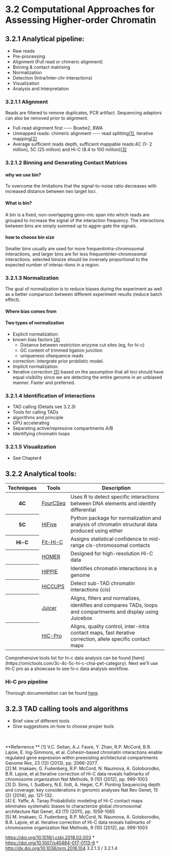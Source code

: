 # 3.2 Computational Approaches for Assessing Higher-order Chromatin
## 3.2.1 Analytical pipeline:
- Raw reads 
- Pre-processing 
- Alignment (Full read or chimeric alignment)
- Binning & contact matrixing
- Normalization
- Detection (Intra/Inter-chr interactions)
- Visualization
- Analysis and Interpretation

### 3.2.1.1 Alignment
Reads are filtered to remove duplicates, PCR artifact. Sequencing adaptors can also be removed prior to alignment.
- Full-read alignment first ---- Bowtie2, BWA
- Unmapped reads: chimeric alignment ---- read splitting[[1]](https://doi.org/10.1101/gr.161620.113), iterative mapping[[2]](https://doi.org/10.1038/nmeth.2148)
- Average sufficient reads depth, sufficient mappable reads:4C (1– 2 million), 5C (25 million) and Hi-C (8.4 to 100 million)[[3]](https://doi.org/10.1038/nrg3642)

### 3.2.1.2 Binning and Generating Contact Matrices
#### why we use bin?
To overcome the limitations that the signal-to-noise ratio decreases with increased distance between two target loci.

#### What is bin?
A bin is a ﬁxed, non-overlapping geno-mic span into which reads are grouped to increase the signal of the interaction frequency. The interactions between bins are simply summed up to aggre-gate the signals.

#### how to choose bin size 
Smaller bins usually are used for more frequentintra-chromosomal interactions, and larger bins are for less frequentinter-chromosomal interactions. selected binsize should be inversely proportional to the expected number of interac-tions in a region. 


### 3.2.1.3 Normalization
The goal of normalization is to reduce biases during the experiment as well as a better comparison between different experiment results (reduce batch effect).
#### Where bias comes from
#### Two types of normalization 
- Explicit normalization: 
 - known bias factors [[4]](https://www.ncbi.nlm.nih.gov/pubmed/22001755)
   - Distance between restriction enzyme cut sites (eg, for hi-c)
   - GC content of trimmed ligation junction
   - uniqueness ofsequence reads
  - correction: intergrate prior problistic model. 
- Implicit normalization:
 - Iterative correction [[5]](https://doi.org/10.1038/nmeth.2148) based on the assumption that all loci should have equal visibility since we are detecting the entire genome in an unbiased manner. Faster and preferred. 

### 3.2.1.4 Identification of interactions

- TAD calling (Details see 3.2.3)
 - Tools for calling TADs 
 - algorithms and principle 
 - GPU accelerating 
- Separating active/repressive compartments A/B 
- Identifying chromatin loops
 
### 3.2.1.5 Visualization
- See Chapter4 



## 3.2.2 Analytical tools:

<table>
 <tr><th>Techniques</th><th>Tools</th><th>Description</th></tr>
 <tbody>
  <tr><th>4C</th><td><a href="http://refhub.elsevier.com/S2001-0370(17)30093-4/rf9035">FourCSeq </a></td><td>Uses R to detect speciﬁc interactions between DNA elements and identify differential</td></tr>
 <tr><th>5C</th><td><a href="https://genomebiology.biomedcentral.com/articles/10.1186/s13059-015-0806-y">HiFive</a> </td><td>Python package for normalization and analysis of chromatin structural data produced using either</td></tr>
 <tr>
  <th>Hi-C</th>
  <td><a href="https://genome.cshlp.org/content/24/6/999">Fit-Hi-C</a></td>
  <td>Assigns statistical confidence to mid-range cis-chromosomal contacts</td>
  </tr>
 <tr>
  <th></th>
  <td><a href="http://homer.ucsd.edu/homer/">HOMER</a></td>
  <td>Designed for high-resolution Hi-C data</td>
 </tr>
 <tr>
  <th></th>
  <td><a href="https://www.nature.com/articles/ng.947">HIPPIE</a></td>
  <td>Identiﬁes chromatin interactions in a genome</td>
  </tr>
  <tr>
   <th></th>
   <td><a href="https://www.sciencedirect.com/science/article/pii/S0092867414014974?via%3Dihub">HiCCUPS</a></td>
   <td>Detect sub-TAD chromatin interactions (cis)</td>
   </tr>
  <tr>
   <th></th>
   <td><a href="https://www.sciencedirect.com/science/article/pii/S2405471216302198?via%3Dihub">Juicer</a></td>
   <td>Aligns, ﬁlters and normalizes, identiﬁes and compares TADs, loops and compartments and display using Juicebox</td>
   </tr>
   <tr>
    <th></th>
    <td><a href="https://www.sciencedirect.com/science/article/pii/S2405471216302198?via%3Dihub">HiC-Pro</a></td>
    <td>Aligns, quality control, inter-intra contact maps, fast iterative correction, allele specific contact maps</td>
    </tr>
</table>
Comprehensive tools list for hi-c data analysis can be found [here](https://omictools.com/3c-4c-5c-hi-c-chia-pet-category). Next we'll use Hi-C pro as a showcase to see hi-c data analysis workflow.

### Hi-C pro pipeline
Thorough documentation can be found [here](https://nservant.github.io/HiC-Pro/).


## 3.2.3 TAD calling tools and algorithms 
- Brief view of different tools 
- Give suggestions on how to choose proper tools 

<br><br>
**Referrence **
[1] V.C. Seitan, A.J. Faure, Y. Zhan, R.P. McCord, B.R. Lajoie, E. Ing-Simmons, et al.
Cohesin-based chromatin interactions enable regulated gene expression within preexisting architectural compartments Genome Res, 23 (12) (2013), pp. 2066-2077.<br>
[2] M. Imakaev, G. Fudenberg, R.P. McCord, N. Naumova, A. Goloborodko, B.R. Lajoie, et al.Iterative correction of Hi-C data reveals hallmarks of chromosome organization Nat Methods, 9 (10) (2012), pp. 999-1003<br>
[3] D. Sims, I. Sudbery, N.E. Ilott, A. Heger, C.P. Ponting Sequencing depth and coverage: key considerations in genomic analyses Nat Rev Genet, 15 (2) (2014), pp. 121-132.<br>
[4] E. Yaffe, A. Tanay Probabilistic modeling of Hi-C contact maps eliminates systematic biases to characterize global chromosomal architecture Nat Genet, 43 (11) (2011), pp. 1059-1065<br>
[5] M. Imakaev, G. Fudenberg, R.P. McCord, N. Naumova, A. Goloborodko, B.R. Lajoie, et al. Iterative correction of Hi-C data reveals hallmarks of chromosome organization
Nat Methods, 9 (10) (2012), pp. 999-1003<br>

https://doi.org/10.1016/j.csbj.2018.02.003  \*<br>
https://doi.org/10.1007/s40484-017-0113-6 \*<br>
http://dx.doi.org/10.1038/nrm.2016.104 3.2.1.3 / 3.2.1.4














